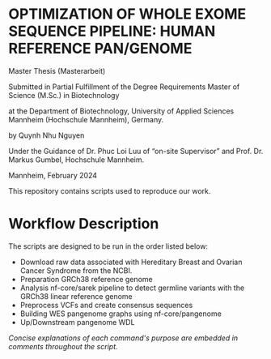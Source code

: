 # **OPTIMIZATION OF WHOLE EXOME SEQUENCE PIPELINE: HUMAN REFERENCE PAN/GENOME**
Master Thesis (Masterarbeit)

Submitted in Partial Fulfillment of the Degree Requirements Master of Science (M.Sc.) in Biotechnology

at the Department of Biotechnology, University of Applied Sciences Mannheim (Hochschule Mannheim), Germany.

by Quynh Nhu Nguyen

Under the Guidance of Dr. Phuc Loi Luu of “on-site Supervisor” and Prof. Dr. Markus Gumbel, Hochschule Mannheim.

Mannheim, February 2024 

This repository contains scripts used to reproduce our work.

# Workflow Description
The scripts are designed to be run in the order listed below:
- Download raw data associated with Hereditary Breast and Ovarian Cancer Syndrome from the NCBI.
- Preparation GRCh38 reference genome
- Analysis nf-core/sarek pipeline to detect germline variants with the GRCh38 linear reference genome
- Preprocess VCFs and create consensus sequences
- Building WES pangenome graphs using nf-core/pangenome
- Up/Downstream pangenome WDL

*Concise explanations of each command's purpose are embedded in comments throughout the script.*
